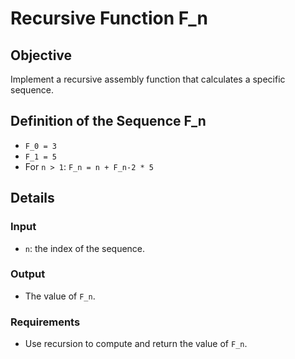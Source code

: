 # Recursive Function F_n

## Objective
Implement a recursive assembly function that calculates a specific sequence.

## Definition of the Sequence F_n
- `F_0 = 3`
- `F_1 = 5`
- For `n > 1`: `F_n = n + F_n-2 * 5`

## Details

### Input
- `n`: the index of the sequence.

### Output
- The value of `F_n`.

### Requirements
- Use recursion to compute and return the value of `F_n`.
